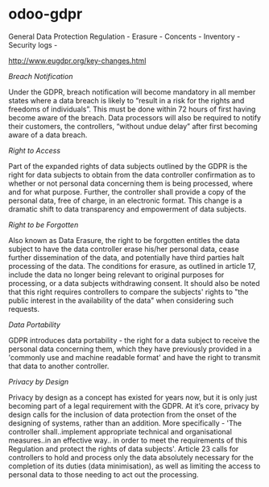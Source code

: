 # odoo-gdpr
General Data Protection Regulation - Erasure - Concents - Inventory - Security logs - 

http://www.eugdpr.org/key-changes.html

_Breach Notification_

Under the GDPR, breach notification will become mandatory in all member states where a data breach is likely to “result in a risk for the rights and freedoms of individuals”. This must be done within 72 hours of first having become aware of the breach. Data processors will also be required to notify their customers, the controllers, “without undue delay” after first becoming aware of a data breach. 

_Right to Access_

Part of the expanded rights of data subjects outlined by the GDPR is the right for data subjects to obtain from the data controller confirmation as to whether or not personal data concerning them is being processed, where and for what purpose. Further, the controller shall provide a copy of the personal data, free of charge, in an electronic format. This change is a dramatic shift to data transparency and empowerment of data subjects.

_Right to be Forgotten_

Also known as Data Erasure, the right to be forgotten entitles the data subject to have the data controller erase his/her personal data, cease further dissemination of the data, and potentially have third parties halt processing of the data. The conditions for erasure, as outlined in article 17, include the data no longer being relevant to original purposes for processing, or a data subjects withdrawing consent. It should also be noted that this right requires controllers to compare the subjects' rights to "the public interest in the availability of the data" when considering such requests.

_Data Portability_

GDPR introduces data portability - the right for a data subject to receive the personal data concerning them, which they have previously provided in a 'commonly use and machine readable format' and have the right to transmit that data to another controller. 

_Privacy by Design_

Privacy by design as a concept has existed for years now, but it is only just becoming part of a legal requirement with the GDPR. At it’s core, privacy by design calls for the inclusion of data protection from the onset of the designing of systems, rather than an addition. More specifically - 'The controller shall..implement appropriate technical and organisational measures..in an effective way.. in order to meet the requirements of this Regulation and protect the rights of data subjects'. Article 23 calls for controllers to hold and process only the data absolutely necessary for the completion of its duties (data minimisation), as well as limiting the access to personal data to those needing to act out the processing. 

